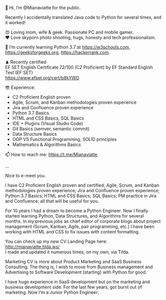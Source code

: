 👋 Hi, I’m @Mianaviatte for the public.

Recently I accidentally translated Java code to Python for several times, and it worked! 

😍 Loving mom, wife & geek. Passionate PC and mobile gamer.  
❤️ Love skyporn photo shooting, hugs, honesty and tech professionalism.

🌱 I’m currently learning Python 3.7 at 
https://w3schools.com,
https://geeksforgeeks.org,
https://hackerrank.com.

♟ Recently certified  
EF SET English Certificate 72/100 (C2 Proficient) by EF Standard English Test (EF SET)  
https://www.efset.org/cert/b8kYWD

😎 Experience:
- C2 Proficient English proven
- Agile, Scrum, and Kanban methodologies proven experience
- Jira and Confluence proven experience
- Python 3.7 Basics
- HTML and CSS Basics, SQL Basics
- IDE + Plugins (Visual Studio Code)
- Git Basics (semver, semantic commit)
- Data Structure Basics
- OOP VS Functional Programming, SOLID principles
- Mathematics & Algorithms Basics

📫 How to reach me: https://t.me/Mianaviatte.  

...  

Nice to e-meet you.

I have C2 Proficient English proven and certified; Agile, Scrum, and Kanban methodologies proven experience; Jira and Confluence proven experience; Python 3.7 Basics; HTML and CSS Basics; SQL Basics; PM practice in Jira and Confluence; all that will be useful for you.

For 10 years I had a dream to become a Python Engineer. Now I finally started learning Python, Data Structures, and Algorithms for several months. In my previous jobs as chief editor of corporate blogs about project management (Scrum, Kanban, Agile, pair programming, etc.) I have been working with HTML and CSS to fix issues with content formatting.

You can check up my new CV Landing Page here: http://mianaviatte.tilda.ws/  
I made and updated it numerous times, on my own, via Tilda.

Marketing CV is more about Product Marketing and SaaS Business Consulting. The thing is, I wish to move from Business management and Advertising to Software Development (starting) with Python for good.

I have huge experience in SaaS development but on the marketing and business development side. For the last few years, got burnt out of marketing. Now I'm a Junior Python Engineer.

<!---
Mianaviatte/Mianaviatte is a ✨ special ✨ repository because its `README.md` (this file) appears on your GitHub profile.
You can click the Preview link to take a look at your changes.
--->
